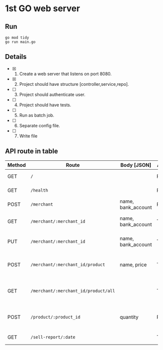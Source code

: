 # 1st GO web server 

## Run
```
go mod tidy
go run main.go
```

## Details  
- [x] 1. Create a web server that listens on port 8080.
- [x] 2. Project should have structure [controller,service,repo].
- [ ] 3. Project should authenticate user.
- [ ] 4. Project should have tests.
- [ ] 5. Run as batch job.
- [ ] 6. Separate config file.
- [ ] 7. Write file

## API route in table

| Method | Route                                | Body [JSON]        | Auth  | Description                    | status |
| ------ | ------------------------------------ | ------------------ | ----- | ------------------------------ | ------ |
| GET    | `/`                                  |                    | False | Health check                   | ✅      |
| GET    | `/health`                            |                    | False | Health check                   | ✅      |
| POST   | `/merchant`                          | name, bank_account | False | Register merchant              | ✅      |
| GET    | `/merchant/:merchant_id`             | name, bank_account | True  | Get merchant info              | 🟨      |
| PUT    | `/merchant/:merchant_id`             | name, bank_account | True  | Update merchant info           | 🟨      |
| POST   | `/merchant/:merchant_id/product`     | name, price        | True  | Add product to that merchant   | ⛔      |
| GET    | `/merchant/:merchant_id/product/all` |                    | True  | Get products of that merchant  | ⛔      |
| POST   | `/product/:product_id`               | quantity           | False | Buy product from that merchant | ⛔      |
| GET    | `/sell-report/:date`                 |                    | True  | Get sell report                | ⛔      |




<!-- | `/product/:product_id`   | True  |                    | GET    | Get product                   | -->





